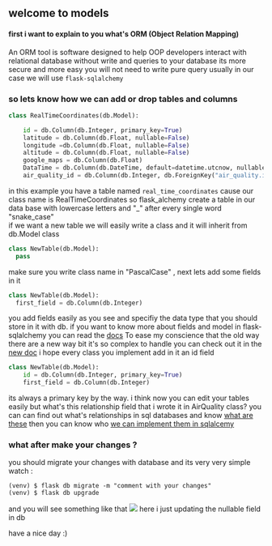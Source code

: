 ## welcome to models

#### first i want to explain to you what's ORM (Object Relation Mapping)
  An ORM tool is software designed to help OOP developers interact with relational database without write and queries to your database its more secure and more easy you will not need to write pure query usually
  in our case we will use `flask-sqlalchemy`

### so lets know how we can add or drop tables and columns 
``` python
class RealTimeCoordinates(db.Model):

    id = db.Column(db.Integer, primary_key=True)
    latitude = db.Column(db.Float, nullable=False)
    longitude =db.Column(db.Float, nullable=False)
    altitude = db.Column(db.Float, nullable=False)
    google_maps = db.Column(db.Float)
    DataTime = db.Column(db.DateTime, default=datetime.utcnow, nullable=False)
    air_quality_id = db.Column(db.Integer, db.ForeignKey("air_quality.id"))
```

in this example you have a table named `real_time_coordinates` cause our class name is RealTimeCoordinates so flask_alchemy create a table in our data base with lowercase letters and "_" after every single word "snake_case"
<br>if we want a new table we will easily write a class and it will inherit from db.Model class

``` python
class NewTable(db.Model):
  pass
```
make sure you write class name in "PascalCase" , next lets add some fields in it 
``` python
class NewTable(db.Model):
  first_field = db.Column(db.Integer)
```
you add fields easily as you see and specifiy the data type that you should store in it with db. if you want to know more about fields and model in flask-sqlalchemy you can read the [docs](https://flask-sqlalchemy.palletsprojects.com/en/2.x/models/)
To ease my conscience that the old way there are a new way bit it's so complex to handle you can check out it in the [new doc](https://flask-sqlalchemy.palletsprojects.com/en/3.1.x/models/) 
i hope every class you implement add in it an id field
``` python
class NewTable(db.Model):
    id = db.Column(db.Integer, primary_key=True)
    first_field = db.Column(db.Integer)
```
its always a primary key by the way. i think now you can edit your tables easily  but what's this relationship field that i wrote it in AirQuality class? you can can find out what's relationships in sql databases and know [what are these](https://blog.devart.com/types-of-relationships-in-sql-server-database.html)
then you can know who [we can implement them in sqlalcemy](https://flask-sqlalchemy.palletsprojects.com/en/2.x/models/#one-to-many-relationships) 

### what after make your changes ?
you should migrate your changes with database and its very very simple watch :
```
(venv) $ flask db migrate -m "comment with your changes"
(venv) $ flask db upgrade
```
and you will see something like that 
<img src="https://i.ibb.co/RzzftY8/Screenshot-at-2024-03-31-00-22-16.png">
here i just updating the nullable field in db  


 have a nice day :) 

